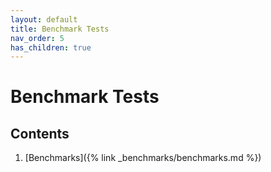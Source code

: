 ```yaml
---
layout: default
title: Benchmark Tests
nav_order: 5
has_children: true
---
```


# Benchmark Tests


## Contents

1. [Benchmarks]({% link _benchmarks/benchmarks.md %})
